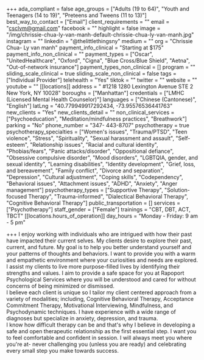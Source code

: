 +++
ada_compliant = false
age_groups = ["Adults (19 to 64)", "Youth and Teenagers (14 to 19)", "Preteens and Tweens (11 to 13)"]
best_way_to_contact = ["Email"]
client_requirements = ""
email = "csclvm@gmail.com"
facebook = ""
highlight = false
image = "/img/chrissie-chua-ly-van-manh-default-chrissie-chua-ly-van-manh.jpg"
instagram = ""
linkedin = "@thelittlethingsny"
medium = ""
org = "Chrissie Chua- Ly van manh"
payment_info_clinical = "Starting at $175"
payment_info_non_clinical = ""
payment_types = ["Oscar", "UnitedHealthcare", "Oxford", "Cigna", "Blue Cross/Blue Shield", "Aetna", "Out-of-network insurance"]
payment_types_non_clinical = []
program = ""
sliding_scale_clinical = true
sliding_scale_non_clinical = false
tags = ["Individual Provider"]
telehealth = "Yes"
tiktok = ""
twitter = ""
website = ""
youtube = ""
[[locations]]
address = " #1218 1280 Lexington Avenue STE 2 New York, NY 10028"
boroughs = ["Manhattan"]
credentials = ["LMHC (Licensed Mental Health Counselor)"]
languages = ["Chinese (Cantonese)", "English"]
latLng = "40.779949917292434, -73.95576536441763"
new_clients = "Yes"
new_clients_detail = ""
non_clinical_services = ["Psychoeducation", "Meditation/mindfulness practices", "Breathwork"]
parking = "No"
phone_number = "347- 443-8707"
psychotherapy = true
psychotherapy_specialties = ["Women's issues", "Trauma/PTSD", "Teen violence", "Stress", "Spirituality", "Sexual harassment and assault", "Self-esteem", "Relationship issues", "Racial and cultural identity", "Phobias/fears", "Panic attacks/disorder", "Oppositional defiance", "Obsessive compulsive disorder", "Mood disorders", "LGBTQIA, gender, and sexual identity", "Learning disabilities", "Identity development", "Grief, loss, and bereavement", "Family conflict", "Divorce and separation", "Depression", "Cultural adjustment", "Coping skills", "Codependency", "Behavioral issues", "Attachment issues", "ADHD", "Anxiety", "Anger management"]
psychotherapy_types = ["Supportive Therapy", "Solution-focused Therapy", "Trauma-informed", "Dialectical Behavioral Therapy", "Cognitive Behavioral Therapy"]
public_transportation = []
services = ["Psychotherapy"]
staff_gender = ["Female"]
trainings = "CBT, DBT, ACT, TBCT"
[[locations.hours_of_operation]]
day_hours = "Monday - Friday: 9 am - 5 pm"

+++
I enjoy working with individuals who are intrigued with how their past have impacted their current selves. My clients desire to explore their past, current, and future. My goal is to help you better understand yourself and your patterns of thoughts and behaviors. I want to provide you with a warm and empathetic environment where your curiosities and needs are explored. I assist my clients to live more purpose-filled lives by identifying their strengths and values. I aim to provide a safe space for you at Rapoport Psychological Services where you will be understood and cared for without concerns of being minimized or dismissed.  
I believe each client is unique so I tailor my client centered approach from a variety of modalities; including, Cognitive Behavioral Therapy, Acceptance Commitment Therapy, Motivational Interviewing, Mindfulness, and Psychodynamic techniques. I have experience with a wide range of diagnoses but specialize in anxiety, depression, and trauma.  
I know how difficult therapy can be and that's why I believe in developing a safe and open therapeutic relationship as the first essential step. I want you to feel comfortable and confident in session. I will always meet you where you're at- never challenging you (unless you are ready) and celebrating every small step you make towards success.